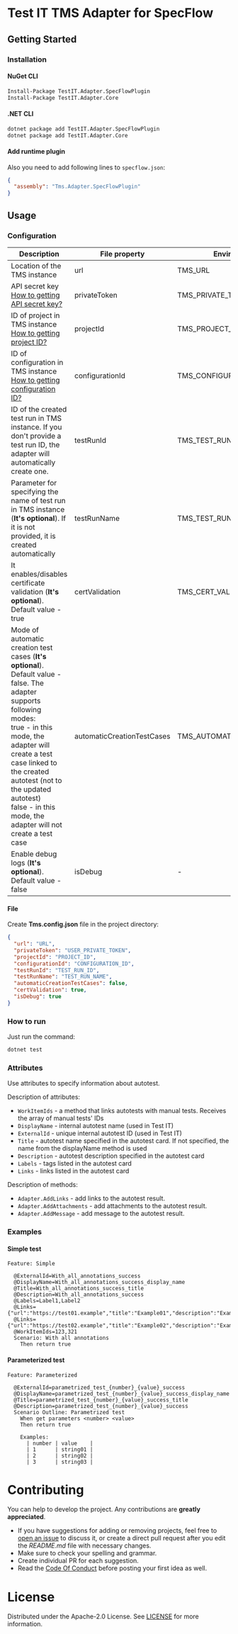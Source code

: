 # Test IT TMS Adapter for SpecFlow

## Getting Started

### Installation

#### NuGet CLI

```bash
Install-Package TestIT.Adapter.SpecFlowPlugin
Install-Package TestIT.Adapter.Core
```

#### .NET CLI

```bash
dotnet package add TestIT.Adapter.SpecFlowPlugin
dotnet package add TestIT.Adapter.Core
```

#### Add runtime plugin

Also you need to add following lines to `specflow.json`:

```json
{
  "assembly": "Tms.Adapter.SpecFlowPlugin"
}
```

## Usage

### Configuration

| Description                                                                                                                                                                                                                                                                                                         | File property              | Environment variable              |
|---------------------------------------------------------------------------------------------------------------------------------------------------------------------------------------------------------------------------------------------------------------------------------------------------------------------|----------------------------|-----------------------------------|
| Location of the TMS instance                                                                                                                                                                                                                                                                                        | url                        | TMS_URL                           |
| API secret key [How to getting API secret key?](https://github.com/testit-tms/.github/tree/main/configuration#privatetoken)                                                                                                                                                                                         | privateToken               | TMS_PRIVATE_TOKEN                 | 
| ID of project in TMS instance [How to getting project ID?](https://github.com/testit-tms/.github/tree/main/configuration#projectid)                                                                                                                                                                                 | projectId                  | TMS_PROJECT_ID                    | 
| ID of configuration in TMS instance [How to getting configuration ID?](https://github.com/testit-tms/.github/tree/main/configuration#configurationid)                                                                                                                                                               | configurationId            | TMS_CONFIGURATION_ID              | 
| ID of the created test run in TMS instance. If you don't provide a test run ID, the adapter will automatically create one.                                                                                                                                                                                          | testRunId                  | TMS_TEST_RUN_ID                   | 
| Parameter for specifying the name of test run in TMS instance (**It's optional**). If it is not provided, it is created automatically                                                                                                                                                                               | testRunName                | TMS_TEST_RUN_NAME                 |
| It enables/disables certificate validation (**It's optional**). Default value - true                                                                                                                                                                                                                                | certValidation             | TMS_CERT_VALIDATION               | 
| Mode of automatic creation test cases (**It's optional**). Default value - false. The adapter supports following modes:<br/>true - in this mode, the adapter will create a test case linked to the created autotest (not to the updated autotest)<br/>false - in this mode, the adapter will not create a test case | automaticCreationTestCases | TMS_AUTOMATIC_CREATION_TEST_CASES |
| Enable debug logs (**It's optional**). Default value - false                                                                                                                                                                                                                                                        | isDebug                    | -                                 |

#### File

Create **Tms.config.json** file in the project directory:

```json
{
  "url": "URL",
  "privateToken": "USER_PRIVATE_TOKEN",
  "projectId": "PROJECT_ID",
  "configurationId": "CONFIGURATION_ID",
  "testRunId": "TEST_RUN_ID",
  "testRunName": "TEST_RUN_NAME",
  "automaticCreationTestCases": false,
  "certValidation": true,
  "isDebug": true
}
```

### How to run

Just run the command:

```bash
dotnet test
```

### Attributes

Use attributes to specify information about autotest.

Description of attributes:

* `WorkItemIds` -  a method that links autotests with manual tests. Receives the array of manual tests' IDs
* `DisplayName` - internal autotest name (used in Test IT)
* `ExternalId` - unique internal autotest ID (used in Test IT)
* `Title` - autotest name specified in the autotest card. If not specified, the name from the displayName method is used
* `Description` - autotest description specified in the autotest card
* `Labels` - tags listed in the autotest card
* `Links` - links listed in the autotest card

Description of methods:

* `Adapter.AddLinks` - add links to the autotest result.
* `Adapter.AddAttachments` - add attachments to the autotest result.
* `Adapter.AddMessage` - add message to the autotest result.

### Examples

#### Simple test

```gherkin
Feature: Simple

  @ExternalId=With_all_annotations_success
  @DisplayName=With_all_annotations_success_display_name
  @Title=With_all_annotations_success_title
  @Description=With_all_annotations_success
  @Labels=Label1,Label2
  @Links={"url":"https://test01.example","title":"Example01","description":"Example01_description","type":"Issue"}
  @Links={"url":"https://test02.example","title":"Example02","description":"Example02_description","type":"Issue"}
  @WorkItemIds=123,321
  Scenario: With all annotations
    Then return true
```

#### Parameterized test

```gherkin
Feature: Parameterized

  @ExternalId=parametrized_test_{number}_{value}_success
  @DisplayName=parametrized_test_{number}_{value}_success_display_name
  @Title=parametrized_test_{number}_{value}_success_title
  @Description=parametrized_test_{number}_{value}_success
  Scenario Outline: Parametrized test
    When get parameters <number> <value>
    Then return true

    Examples:
      | number | value    |
      | 1      | string01 |
      | 2      | string02 |
      | 3      | string03 |
```

# Contributing

You can help to develop the project. Any contributions are **greatly appreciated**.

* If you have suggestions for adding or removing projects, feel free
  to [open an issue](https://github.com/testit-tms/adapters-dotnet/issues/new) to discuss it, or create a direct pull
  request after you edit the *README.md* file with necessary changes.
* Make sure to check your spelling and grammar.
* Create individual PR for each suggestion.
* Read the [Code Of Conduct](https://github.com/testit-tms/adapters-dotnet/blob/main/CODE_OF_CONDUCT.md) before posting
  your first idea as well.

# License

Distributed under the Apache-2.0 License.
See [LICENSE](https://github.com/testit-tms/adapters-dotnet/blob/main/LICENSE.md) for more information.
